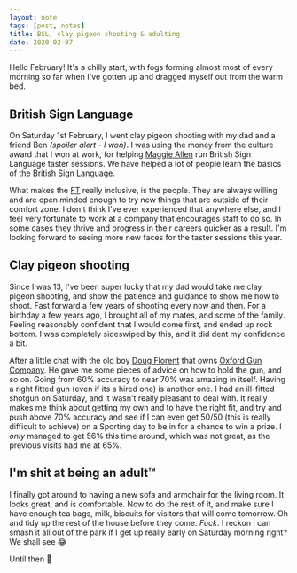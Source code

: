 ```yaml
---
layout: note
tags: [post, notes]
title: BSL, clay pigeon shooting & adulting
date: 2020-02-07
---
```


Hello February! It's a chilly start, with fogs forming almost most of every morning so far when I've gotten up and dragged myself out from the warm bed.

## British Sign Language

On Saturday 1st February, I went clay pigeon shooting with my dad and a friend Ben _(spoiler alert - I won)_. I was using the money from the culture award that I won at work, for helping [Maggie Allen](https://twitter.com/_magspie) run British Sign Language taster sessions. We have helped a lot of people learn the basics of the British Sign Language. 

What makes the [FT](https://www.ft.com) really inclusive, is the people. They are always willing and are open minded enough to try new things that are outside of their comfort zone. I don't think I've ever experienced that anywhere else, and I feel very fortunate to work at a company that encourages staff to do so. In some cases they thrive and progress in their careers quicker as a result. I'm looking forward to seeing more new faces for the taster sessions this year.

## Clay pigeon shooting

Since I was 13, I've been super lucky that my dad would take me clay pigeon shooting, and show the patience and guidance to show me how to shoot. Fast forward a few years of shooting every now and then. For a birthday a few years ago, I brought all of my mates, and some of the family. Feeling reasonably confident that I would come first, and ended up rock bottom. I was completely sideswiped by this, and it did dent my confidence a bit.

After a little chat with the old boy [Doug Florent](https://www.youtube.com/watch?v=eTK0IPLhImw) that owns [Oxford Gun Company](https://www.oxfordguncompany.co.uk/). He gave me some pieces of advice on how to hold the gun, and so on. Going from 60% accuracy to near 70% was amazing in itself. Having a right fitted gun (even if its a hired one) is another one. I had an ill-fitted shotgun on Saturday, and it wasn't really pleasant to deal with. It really makes me think about getting my own and to have the right fit, and try and push above 70% accuracy and see if I can even get 50/50 (this is really difficult to achieve) on a Sporting day to be in for a chance to win a prize. I _only_ managed to get 56% this time around, which was not great, as the previous visits had me at 65%.

## I'm shit at being an adult™️

I finally got around to having a new sofa and armchair for the living room. It looks great, and is comfortable. Now to do the rest of it, and make sure I have enough tea bags, milk, biscuits for visitors that will come tomorrow. Oh and tidy up the rest of the house before they come. _Fuck_. I reckon I can smash it all out of the park if I get up really early on Saturday morning right? We shall see 😂

Until then 👋



